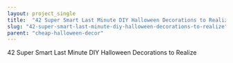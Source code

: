 ```yaml
---
layout: project_single
title:  "42 Super Smart Last Minute DIY Halloween Decorations to Realize"
slug: "42-super-smart-last-minute-diy-halloween-decorations-to-realize"
parent: "cheap-halloween-decor"
---
```

42 Super Smart Last Minute DIY Halloween Decorations to Realize